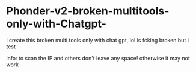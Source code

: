 # Phonder-v2-broken-multitools-only-with-Chatgpt-
i create this broken multi tools only with chat gpt, lol is fcking broken but i test

info:
to scan the IP and others don't leave any space! otherwise it may not work
